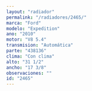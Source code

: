 ```yaml
---
layout: "radiador"
permalink: "/radiadores/2465/"
marca: "Ford"
modelo: "Expedition"
ano: "2010"
motor: "V8 5.4"
transmision: "Automática"
parte: "438136"
clima: "Con clima"
alto: "31 1/2"
ancho: "17 3/8"
observaciones: ""
id: "2465"
---
```


